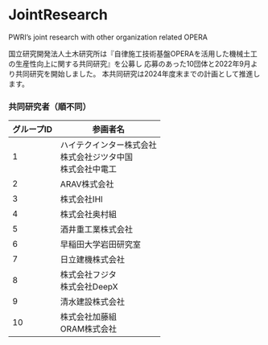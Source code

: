 # JointResearch
PWRI’s joint research with other organization related OPERA

国立研究開発法人土木研究所は『自律施工技術基盤OPERAを活用した機械土工の生産性向上に関する共同研究』を公募し
応募のあった10団体と2022年9月より共同研究を開始しました。
本共同研究は2024年度末までの計画として推進します。

### 共同研究者（順不同）
| グループID | 参画者名 | 
| ----  |  ---- | 
|1| ハイテクインター株式会社<br>株式会社ジツタ中国<br>株式会社中電工 | 
|2| ARAV株式会社 |
|3| 株式会社IHI |
|4| 株式会社奥村組 |
|5| 酒井重工業株式会社 |
|6| 早稲田大学岩田研究室 |
|7| 日立建機株式会社 |
|8| 株式会社フジタ<br>株式会社DeepX |
|9| 清水建設株式会社 |
|10| 株式会社加藤組<br>ORAM株式会社 |

